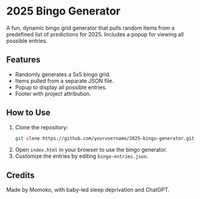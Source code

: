 # 2025 Bingo Generator

A fun, dynamic bingo grid generator that pulls random items from a predefined list of predictions for 2025. Includes a popup for viewing all possible entries.

## Features
- Randomly generates a 5x5 bingo grid.
- Items pulled from a separate JSON file.
- Popup to display all possible entries.
- Footer with project attribution.

## How to Use
1. Clone the repository:
   ```bash
   git clone https://github.com/yourusername/2025-bingo-generator.git
   ```
2. Open `index.html` in your browser to use the bingo generator.
3. Customize the entries by editing `bingo-entries.json`.

## Credits
Made by Momoko, with baby-led sleep deprivation and ChatGPT.  
